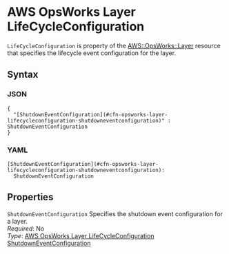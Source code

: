 # AWS OpsWorks Layer LifeCycleConfiguration<a name="aws-properties-opsworks-layer-lifecycleeventconfiguration"></a>

`LifeCycleConfiguration` is property of the [AWS::OpsWorks::Layer](aws-resource-opsworks-layer.md) resource that specifies the lifecycle event configuration for the layer\.

## Syntax<a name="w13ab1c21c10d183c29c21b5"></a>

### JSON<a name="aws-properties-opsworks-layer-lifecycleeventconfiguration-syntax.json"></a>

```
{
  "[ShutdownEventConfiguration](#cfn-opsworks-layer-lifecycleconfiguration-shutdowneventconfiguration)" : ShutdownEventConfiguration
}
```

### YAML<a name="aws-properties-opsworks-layer-lifecycleeventconfiguration-syntax.yaml"></a>

```
[ShutdownEventConfiguration](#cfn-opsworks-layer-lifecycleconfiguration-shutdowneventconfiguration):
  ShutdownEventConfiguration
```

## Properties<a name="w13ab1c21c10d183c29c21b7"></a>

`ShutdownEventConfiguration`  <a name="cfn-opsworks-layer-lifecycleconfiguration-shutdowneventconfiguration"></a>
Specifies the shutdown event configuration for a layer\.  
*Required*: No  
*Type*: [AWS OpsWorks Layer LifeCycleConfiguration ShutdownEventConfiguration](aws-properties-opsworks-layer-lifecycleeventconfiguration-shutdowneventconfiguration.md)